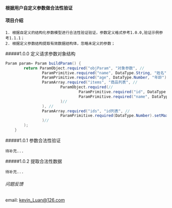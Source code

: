 #### 根据用户自定义参数做合法性验证

#### 项目介绍
  
    1. 根据自定义的结构化参数模型进行合法性验证验证，参数定义格式参考1.0.0,验证示例参考1.1.1；
    2. 根据定义参数结构提取有效数据结构体，忽略未定义的参数；

#####1.0.0 定义请求参数对象结构
```Java
Param param= Param buildParam() {
		return ParamObject.required("objParam", "对象参数", //
				ParamPrimitive.required("name", DataType.String, "姓名").setMax(5), //
				ParamPrimitive.required("age", DataType.Number, "年龄").setMin(0).setMax(120), //
				ParamArray.required("items", "商品列表", //
						ParamObject.required(//
								ParamPrimitive.required("id", DataType.Number, "商品ID").setMin(1).setMax(10), //
								ParamPrimitive.required("name", DataType.String, "商品名称").setMax(50)//
						)//
				), //
				ParamArray.required("ids", "id列表", //
						ParamPrimitive.required(DataType.Number).setMax(100) //
				)//
		);
	}
```

#####1.0.1 参数合法性验证 
  
    待补充...

#####1.0.2 提取合法性数据

    待补充...
  

###### 问题反馈
  email: kevin_Luan@126.com